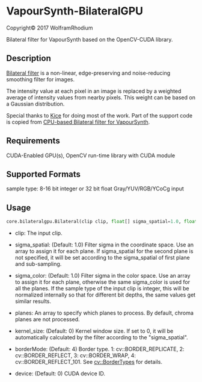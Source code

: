 # VapourSynth-BilateralGPU
Copyright© 2017 WolframRhodium

Bilateral filter for VapourSynth based on the OpenCV-CUDA library.
## Description
[Bilateral filter](https://en.wikipedia.org/wiki/Bilateral_filter) is a non-linear, edge-preserving and noise-reducing smoothing filter for images.

The intensity value at each pixel in an image is replaced by a weighted average of intensity values from nearby pixels. This weight can be based on a Gaussian distribution.

Special thanks to [Kice](https://github.com/kice) for doing most of the work. Part of the support code is copied from [CPU-based Bilateral filter for VapourSynth](https://github.com/HomeOfVapourSynthEvolution/VapourSynth-Bilateral).

## Requirements
CUDA-Enabled GPU(s), OpenCV run-time library with CUDA module

## Supported Formats

sample type: 8-16 bit integer or 32 bit float Gray/YUV/RGB/YCoCg input

## Usage

```python
core.bilateralgpu.Bilateral(clip clip, float[] sigma_spatial=1.0, float[] sigma_color=1.0, int[] planes, int[] kernel_size=0, int[] borderMode=4, int[] device=0)
```

- clip:
    The input clip.

- sigma_spatial: (Default: 1.0)
    Filter sigma in the coordinate space.
	Use an array to assign it for each plane. If sigma_spatial for the second plane is not specified, it will be set according to the sigma_spatial of first plane and sub-sampling.

- sigma_color: (Default: 1.0)
    Filter sigma in the color space.
	Use an array to assign it for each plane, otherwise the same sigma_color is used for all the planes.
	If the sample type of the input clip is integer, this will be normalized internally so that for different bit depths, the same values get similar results.

- planes:
    An array to specify which planes to process.
    By default, chroma planes are not processed.

- kernel_size: (Default: 0)
    Kernel window size. If set to 0, it will be automatically calculated by the filter according to the "sigma_spatial".

- borderMode: (Default: 4)
    Border type. 1: cv::BORDER_REPLICATE, 2: cv::BORDER_REFLECT, 3: cv::BORDER_WRAP, 4: cv::BORDER_REFLECT_101.
	See [cv::BorderTypes](http://docs.opencv.org/3.2.0/d2/de8/group__core__array.html#ga209f2f4869e304c82d07739337eae7c5) for details.

- device: (Default: 0)
    CUDA device ID.
